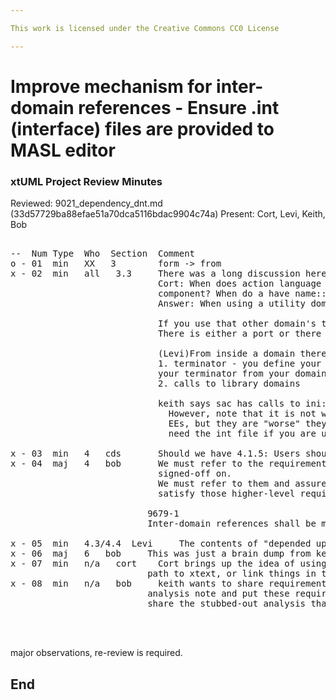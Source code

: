 ```yaml
---

This work is licensed under the Creative Commons CC0 License

---
```


# Improve mechanism for inter-domain references - Ensure .int (interface) files are provided to MASL editor
### xtUML Project Review Minutes

Reviewed:  9021_dependency_dnt.md   (33d57729ba88efae51a70dca5116bdac9904c74a)
Present: Cort, Levi, Keith, Bob  

<pre>

--  Num Type  Who  Section  Comment
o - 01  min   XX   3        form -> from
x - 02  min   all   3.3     There was a long discussion here.  Clarify (some notes):
                            Cort: When does action language invoke a service using domain::service and NOT be a port in Domain 
                            component? When do a have name::service where I do NOT have a port of name
                            Answer: When using a utility domain.
                            
                            If you use that other domain's type or if you call the other domain's service (via a library)                            
                            There is either a port or there is a utility domain.
                            
                            (Levi)From inside a domain there are 2 ways to bridge out:
                            1. terminator - you define your own and nothing needs to be on the other side. You invoke 
                            your terminator from your domain. So, you do not care who implements the terminator.                            
                            2. calls to library domains 
                            
                            keith says sac has calls to ini::getdata(). 
                              However, note that it is not wired. It is a utility domain. These are like 
                              EEs, but they are "worse" they are like implied EEs. You can call them without seeing them. You do 
                              need the int file if you are using a type from another domain.
                              
x - 03  min   4   cds       Should we have 4.1.5: Users should be able to specify a file-system relative path.  ?     
x - 04  maj   4   bob       We must refer to the requirement(s) from the SRS here too. They are the root requirements the customer
                            signed-off on. 
                            We must refer to them and assure these requirements are here because they help 
                            satisfy those higher-level requirements. There is only 1 for this issue:
                            
                          9679-1
                          Inter-domain references shall be managed without manual intervention from the user.

x - 05  min   4.3/4.4  Levi     The contents of "depended upon folders"
x - 06  maj   6   bob     This was just a brain dump from keith to get input. It will be redone     
x - 07  min   n/a   cort    Cort brings up the idea of using the marking editor and type in a path. Somehow hand that 
                          path to xtext, or link things in the file system to use it. Consider this.
x - 08  min   n/a   bob     keith wants to share requirements with the customer ASAP to get sign-off. Bob suggests creating an 
                          analysis note and put these requirements there, then just leave this design note as-is. Then
                          share the stubbed-out analysis that just has requirements and background.
                          
                          

</pre>

major observations, re-review is required.


End
---

